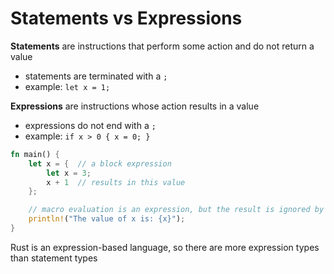 # Statements vs Expressions

**Statements** are instructions that perform some action and do not return a value
  - statements are terminated with a `;`
  - example: `let x = 1;`

**Expressions** are instructions whose action results in a value
  - expressions do not end with a `;`
  - example: `if x > 0 { x = 0; }`

```rust
fn main() {
    let x = {  // a block expression
        let x = 3;
        x + 1  // results in this value
    };

    // macro evaluation is an expression, but the result is ignored by making it a statement
    println!("The value of x is: {x}");
}
```

Rust is an expression-based language, so there are more expression types than statement types 
